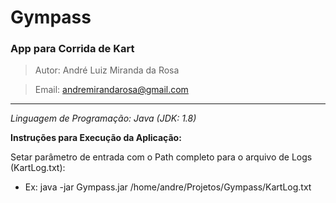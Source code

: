# Gympass
### App para Corrida de Kart
> Autor: André Luiz Miranda da Rosa

> Email: andremirandarosa@gmail.com

------------
*Linguagem de Programação: Java (JDK: 1.8)*

**Instruções para Execução da Aplicação:**

Setar parâmetro de entrada com o Path completo para o arquivo de Logs (KartLog.txt):
- Ex: java -jar Gympass.jar /home/andre/Projetos/Gympass/KartLog.txt
